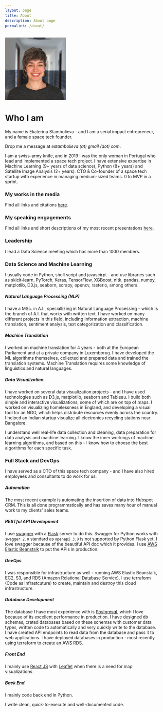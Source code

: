 ```yaml
---
layout: page
title: About 
description: About page
permalink: /about/
---
```


<img class="img-rounded" src="/assets/img/uploads/profile.jpg" alt="Ekaterina Stambolieva" width="200">

# Who I am 

My name is Ekaterina Stambolieva - and I am a serial impact entrepreneur, and a female space tech founder. 

Drop me a message at *estambolieva (at) gmail (dot) com*.

I am a swiss-army knife, and in 2019 I was the only woman in Portugal who lead and implemented a space tech project. I have extensive expertise in Machine Learning (9+ years of data science), Python (8+ years) and Satellite Image Analysis (2+ years). CTO & Co-founder of a space tech startup with experience in managing medium-sized teams. 0 to MVP in a sprint.

### My works in the media

Find all links and citations [here](http://katstam.com/i-in-the-media/).

### My speaking engagements

Find all links and short descriptions of my most recent presentations [here](http://katstam.com/I-speaking/).

### Leadership

I lead a Data Science meeting which has more than 1000 members. 


### Data Science and Machine Learning

I usually code in Python, shell script and javascirpt - and use libraries such as skicit-learn, PyTorch, Keras, TensorFlow, XGBoost, nltk, pandas, numpy, matplotlib, D3.js, seaborn, scrapy, opencv, rasterio, among others.

##### Natural Language Processing (NLP)
I have a MSc. in A.I., speciallizing in Natural Language Processing - which is the branch of A.I. that works with written text. I have worked on many different projects in this field, including Information extraction, machine translation, sentiment analysis, text categorization and classification.

##### Machine Translation
I worked on machine translation for 4 years - both at the European Parliament and at a private company in Luxemborug. I have developed the ML algorithms themselves, collected and prepared data and trained the translation systems. Machine Translation requires some knowledge of linguistics and natural languages.

##### Data Visualization
I have worked on several data visualization projects - and I have used technologies such as D3.js, matplotlib, seaborn and Tableau. I build both simple and interactive visualizations, some of which are on top of maps. I worked on visualizing homelessness in England, and developing a visual tool for an NGO, which helps distribute resources evenly across the country. I helped an Indian startup visualize all electronics recycling stations near Bangalore. 

I understand well real-life data collection and cleaning, data preparation for data analysis and machine learning. I know the inner workings of machine learning algorithms, and based on this - I know how to choose the best algorithms for each specific task.


###  Full Stack and DevOps

I have served as a CTO of this space tech company - and I have also hired employees and consultants to do work for us. 

##### Automation
The most recent example is automating the insertion of data into Hubspot CRM. This is all done programmatically and has saves many hour of manual work to my clients' sales teams.

##### RESTful API Development
I use [swagger](https://swagger.io/) with a [Flask](https://flask.palletsprojects.com/en/1.1.x/) server to do this. Swagger for Python works with `swagger 2.0` standard as `openapi 3.0` is not supported by Python Flask yet. I love swagger because of the beautiful API doc which it provides. I use [AWS Elastic Beanstalk](https://aws.amazon.com/elasticbeanstalk/) to put the APIs in production.

##### DevOps
I was responsible for  infrastructure as well - running AWS Elastic Beanstalk, EC2, S3, and RDS (Amazon Relational Database Service). I use [terraform](https://www.terraform.io/) (Code as Infrastcuture) to create, maintain and destroy this cloud infrastructure.

##### Database Development
The database I have most experience with is [Postgresql](https://www.postgresql.org/), which I love because of its excellent performance in production. I have designed db schemas, crated databases based on these schemas with customer data types, written code to automatically and very quickly write to the database. I have created API endpoints to read data from the database and pass it to web applications. I have deployed databases in production - most recently using terraform to create an AWS RDS.

##### Front End
I mainly use [React JS](https://reactjs.org/) with [Leaflet](https://leafletjs.com/) when there is a need for map visualizations.

##### Back End
I mainly code back end in Python.

I write clean, quick-to-execute and well-documented code.

